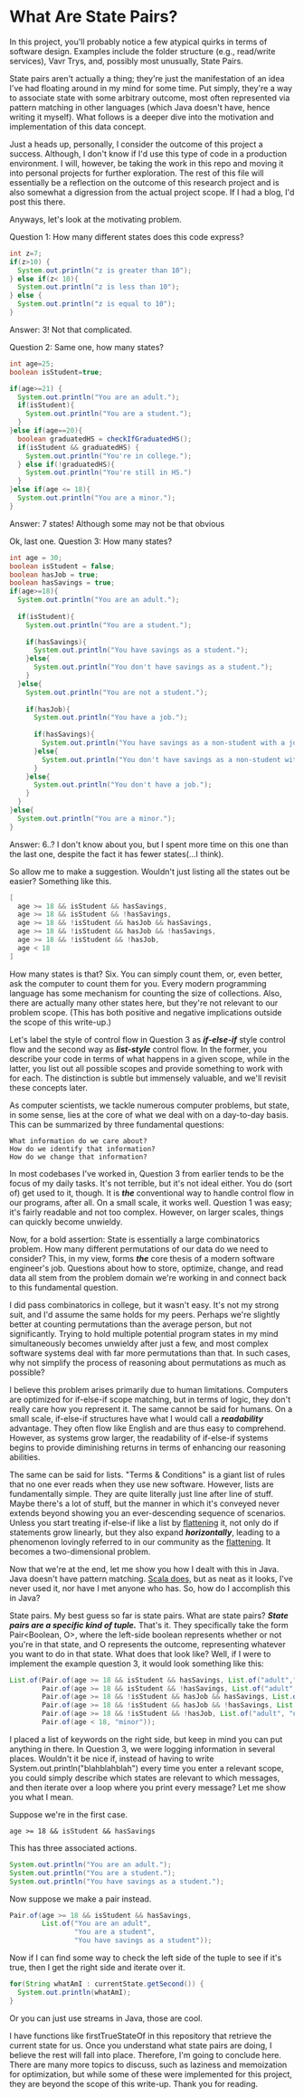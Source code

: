 # What Are State Pairs?

In this project, you'll probably notice a few atypical quirks in terms of software design. Examples include the folder 
structure (e.g., read/write services), Vavr Trys, and, possibly most unusually, State Pairs.

State pairs aren't actually a thing; they're just the manifestation of an idea I've had floating around in my mind for some time. 
Put simply, they're a way to associate state with some arbitrary outcome, most often represented via pattern matching in 
other languages (which Java doesn't have, hence writing it myself). What follows is a deeper dive into the motivation
and implementation of this data concept.

Just a heads up, personally, I consider the outcome of this project a success. Although, I don't know if I'd use this 
type of code in a production environment. I will, however, be taking the work in this repo and moving it into personal 
projects for further exploration. The rest of this file will essentially be a reflection on the outcome of this research
project and is also somewhat a digression from the actual project scope. If I had a blog, I'd post this there.

Anyways, let's look at the motivating problem.

Question 1: How many different states does this code express?


```java
int z=7;
if(z>10) {
  System.out.println("z is greater than 10");
} else if(z< 10){
  System.out.println("z is less than 10");
} else {
  System.out.println("z is equal to 10");
}
```

Answer: 3! Not that complicated.

Question 2: Same one, how many states?

```java
int age=25;
boolean isStudent=true;

if(age>=21) {
  System.out.println("You are an adult.");
  if(isStudent){
    System.out.println("You are a student.");
  }
}else if(age==20){
  boolean graduatedHS = checkIfGraduatedHS();
  if(isStudent && graduatedHS) {
    System.out.println("You're in college.");
  } else if(!graduatedHS){
    System.out.println("You're still in HS.")		
  }
}else if(age <= 18){
  System.out.println("You are a minor.");
}
```

Answer: 7 states! Although some may not be that obvious

Ok, last one. Question 3: How many states?

```java
int age = 30;
boolean isStudent = false;
boolean hasJob = true;
boolean hasSavings = true;
if(age>=18){
  System.out.println("You are an adult.");
  
  if(isStudent){
    System.out.println("You are a student.");
  
    if(hasSavings){
      System.out.println("You have savings as a student.");
    }else{
      System.out.println("You don't have savings as a student.");
    }
  }else{
    System.out.println("You are not a student.");
  
    if(hasJob){ 
      System.out.println("You have a job.");
    
      if(hasSavings){
        System.out.println("You have savings as a non-student with a job.");
      }else{
        System.out.println("You don't have savings as a non-student with a job.");
      }
    }else{
      System.out.println("You don't have a job.");
    }
  }
}else{
  System.out.println("You are a minor.");
}
```

Answer: 6..? I don't know about you, but I spent more time on this one than the last one, despite the fact it has fewer 
states(...I think). 

So allow me to make a suggestion. Wouldn't just listing all the states out be easier?
Something like this. 

```java
[
  age >= 18 && isStudent && hasSavings,
  age >= 18 && isStudent && !hasSavings,
  age >= 18 && !isStudent && hasJob && hasSavings,
  age >= 18 && !isStudent && hasJob && !hasSavings,
  age >= 18 && !isStudent && !hasJob,
  age < 18
]
```

How many states is that? Six. You can simply count them, or, even better, ask the computer to count them for you. Every 
modern programming language has some mechanism for counting the size of collections. Also, there are actually many other
states here, but they're not relevant to our problem scope. (This has both positive and negative implications outside the
scope of this write-up.)

Let's label the style of control flow in Question 3 as ***if-else-if*** style control flow and the second way as ***list-style***
control flow. In the former, you describe your code in terms of what happens in a given scope, while in the latter, you 
list out all possible scopes and provide something to work with for each. The distinction is subtle but immensely valuable,
and we'll revisit these concepts later.

As computer scientists, we tackle numerous computer problems, but state, in some sense, lies at the core of what we deal
with on a day-to-day basis. This can be summarized by three fundamental questions:

    What information do we care about?
    How do we identify that information?
    How do we change that information?

In most codebases I've worked in, Question 3 from earlier tends to be the focus of my daily tasks. It's not terrible, but
it's not ideal either. You do (sort of) get used to it, though. It is ***the*** conventional way to handle control flow 
in our programs, after all. On a small scale, it works well. Question 1 was easy; it's fairly readable and not too complex.
However, on larger scales, things can quickly become unwieldy.

Now, for a bold assertion: State is essentially a large combinatorics problem. How many different permutations of our data
do we need to consider? This, in my view, forms ***the*** core thesis of a modern software engineer's job. Questions about
how to store, optimize, change, and read data all stem from the problem domain we're working in and connect back to this
fundamental question.

I did pass combinatorics in college, but it wasn't easy. It's not my strong suit, and I'd assume the same holds for my 
peers. Perhaps we're slightly better at counting permutations than the average person, but not significantly. Trying to 
hold multiple potential program states in my mind simultaneously becomes unwieldy after just a few, and most complex 
software systems deal with far more permutations than that. In such cases, why not simplify the process of reasoning about
permutations as much as possible?

I believe this problem arises primarily due to human limitations. Computers are optimized for if-else-if scope matching, 
but in terms of logic, they don't really care how you represent it. The same cannot be said for humans. On a small scale,
if-else-if structures have what I would call a ***readability*** advantage. They often flow like English and are thus easy
to comprehend. However, as systems grow larger, the readability of if-else-if systems begins to provide diminishing returns
in terms of enhancing our reasoning abilities.

The same can be said for lists. "Terms & Conditions" is a giant list of rules that no one ever reads when they use new 
software. However, lists are fundamentally simple. They are quite literally just line after line of stuff. Maybe there's
a lot of stuff, but the manner in which it's conveyed never extends beyond showing you an ever-descending sequence of 
scenarios. Unless you start treating if-else-if like a list by 
[flattening](https://www.refactoring.com/catalog/replaceNestedConditionalWithGuardClauses.html) it, not only do if 
statements grow linearly, but they also expand ***horizontally***, leading to a phenomenon lovingly referred to in our 
community as the [flattening](https://www.refactoring.com/catalog/replaceNestedConditionalWithGuardClauses.html). It 
becomes a two-dimensional problem.

Now that we're at the end, let me show you how I dealt with this in Java. Java doesn't have pattern matching. 
[Scala does,](https://docs.scala-lang.org/tour/pattern-matching.html) but as neat as it looks, I've never used it, nor 
have I met anyone who has. So, how do I accomplish this in Java?

State pairs. My best guess so far is state pairs. What are state pairs? ***State pairs are a specific kind of tuple.*** 
That's it. They specifically take the form Pair<Boolean, O>, where the left-side boolean represents whether or not you're
in that state, and O represents the outcome, representing whatever you want to do in that state. What does that look 
like? Well, if I were to implement the example question 3, it would look something like this:

```java
List.of(Pair.of(age >= 18 && isStudent && hasSavings, List.of("adult","student", "savings")),
        Pair.of(age >= 18 && isStudent && !hasSavings, List.of("adult", "student", "no savings")),
        Pair.of(age >= 18 && !isStudent && hasJob && hasSavings, List.of("adult", "job", "savings")),
        Pair.of(age >= 18 && !isStudent && hasJob && !hasSavings, List.of("adult", "job", "no savings")),
        Pair.of(age >= 18 && !isStudent && !hasJob, List.of("adult", "no job")),
        Pair.of(age < 18, "minor"));
```

I placed a list of keywords on the right side, but keep in mind you can put anything in there. In Question 3, we were 
logging information in several places. Wouldn't it be nice if, instead of having to write System.out.println("blahblahblah")
every time you enter a relevant scope, you could simply describe which states are relevant to which messages, and then 
iterate over a loop where you print every message? Let me show you what I mean.

Suppose we're in the first case. 

`age >= 18 && isStudent && hasSavings`

This has three associated actions.

```java 
System.out.println("You are an adult.");
System.out.println("You are a student.");
System.out.println("You have savings as a student.");
```

Now suppose we make a pair instead. 

```java
Pair.of(age >= 18 && isStudent && hasSavings, 
        List.of("You are an adult",
                "You are a student",
                "You have savings as a student"));
``` 

Now if I can find some way to check the left side of the tuple to see if it's true, then I get the right side and iterate over it. 

```java 
for(String whatAmI : currentState.getSecond()) {
  System.out.println(whatAmI);
}
```
Or you can just use streams in Java, those are cool. 

I have functions like firstTrueStateOf in this repository that retrieve the current state for us. Once you understand 
what state pairs are doing, I believe the rest will fall into place. Therefore, I'm going to conclude here. There are 
many more topics to discuss, such as laziness and memoization for optimization, but while some of these were implemented
for this project, they are beyond the scope of this write-up. Thank you for reading.